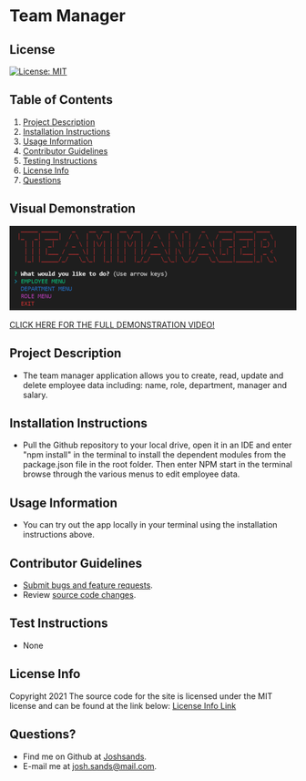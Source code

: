 # Team Manager

## License

[![License: MIT](https://img.shields.io/badge/License-MIT-yellow.svg)](https://opensource.org/licenses/MIT)

## Table of Contents

1. [Project Description](#project-description)
2. [Installation Instructions](#installation-instructions)
3. [Usage Information](#usage-information)
4. [Contributor Guidelines](#contributor-guidelines)
5. [Testing Instructions](#testing-instructions)
6. [License Info](#license-info)
7. [Questions](#questions)

## Visual Demonstration

![Team Manager Snapshot](./assets/snapshot.png)

[CLICK HERE FOR THE FULL DEMONSTRATION VIDEO!](./assets/snapshot.png)

## Project Description

* The team manager application allows you to create, read, update and delete employee data including: name, role, department, manager and salary.

## Installation Instructions

* Pull the Github repository to your local drive, open it in an IDE and enter "npm install" in the terminal to install the dependent modules from the package.json file in the root folder. Then enter NPM start in the terminal browse through the various menus to edit employee data.

## Usage Information

* You can try out the app locally in your terminal using the installation instructions above.

## Contributor Guidelines

* [Submit bugs and feature requests](https://github.com/joshsands/team-manager/issues).
* Review [source code changes](https://github.com/joshsands/team-manager/pulls).

## Test Instructions

* None

## License Info

Copyright 2021
The source code for the site is licensed under the MIT license and can be found at the link below:
[License Info Link](https://opensource.org/licenses/MIT)
      

## Questions?

* Find me on Github at [Joshsands](http://github.com/Joshsands).
* E-mail me at josh.sands@mail.com.